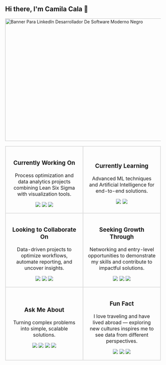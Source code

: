 
## Hi there, I'm Camila Cala 👋

<img width="1584" height="396" alt="Banner Para LinkedIn Desarrollador De Software Moderno Negro" src="https://github.com/user-attachments/assets/f85b0048-e6ce-4a82-9196-1542a073907f" />

<div align="center">

<table>
  <tr>
    <td align="center" width="45%" style="border: 2px solid #ddd; border-radius: 10px; padding: 15px;">
      <h3>Currently Working On</h3>
      <p>Process optimization and data analytics projects combining Lean Six Sigma with visualization tools.</p>
      <img src="https://img.shields.io/badge/Lean%20Six%20Sigma-009639?style=for-the-badge" />
      <img src="https://img.shields.io/badge/Power%20BI-F2C811?style=for-the-badge&logo=Power%20BI&logoColor=black" />
      <img src="https://img.shields.io/badge/Tableau-E97627?style=for-the-badge&logo=Tableau&logoColor=white" />
    </td>
    <td align="center" width="45%" style="border: 2px solid #ddd; border-radius: 10px; padding: 15px;">
      <h3>Currently Learning</h3>
      <p>Advanced ML techniques and Artificial Intelligence for end-to-end solutions.</p>
      <img src="https://img.shields.io/badge/Machine%20Learning-102230?style=for-the-badge" />
      <img src="https://img.shields.io/badge/Data%20Engineering-4EA94B?style=for-the-badge" />
    </td>
  </tr>
  <tr>
    <td align="center" width="45%" style="border: 2px solid #ddd; border-radius: 10px; padding: 15px;">
      <h3>Looking to Collaborate On</h3>
      <p>Data-driven projects to optimize workflows, automate reporting, and uncover insights.</p>
      <img src="https://img.shields.io/badge/Data%20Analytics-3776AB?style=for-the-badge" />
      <img src="https://img.shields.io/badge/Process%20Optimization-FF6F00?style=for-the-badge" />
      <img src="https://img.shields.io/badge/Business%20Growth-228B22?style=for-the-badge" />
    </td>
    <td align="center" width="45%" style="border: 2px solid #ddd; border-radius: 10px; padding: 15px;">
      <h3>Seeking Growth Through</h3>
      <p>Networking and entry-level opportunities to demonstrate my skills and contribute to impactful solutions.</p>
      <img src="https://img.shields.io/badge/Networking-1DA1F2?style=for-the-badge" />
      <img src="https://img.shields.io/badge/Opportunities-FFD700?style=for-the-badge" />
      <img src="https://img.shields.io/badge/Continuous%20Improvement-008080?style=for-the-badge" />
    </td>
  </tr>
  <tr>
    <td align="center" width="45%" style="border: 2px solid #ddd; border-radius: 10px; padding: 15px;">
      <h3>Ask Me About</h3>
      <p>Turning complex problems into simple, scalable solutions.</p>
      <img src="https://img.shields.io/badge/Python-3776AB?style=for-the-badge&logo=python&logoColor=white" />
      <img src="https://img.shields.io/badge/SQL-003B57?style=for-the-badge" />
      <img src="https://img.shields.io/badge/Data%20Viz-FF4088?style=for-the-badge" />
      <img src="https://img.shields.io/badge/Lean-FF4500?style=for-the-badge" />
    </td>
    <td align="center" width="45%" style="border: 2px solid #ddd; border-radius: 10px; padding: 15px;">
      <h3>Fun Fact</h3>
      <p>I love traveling and have lived abroad — exploring new cultures inspires me to see data from different perspectives.</p>
      <img src="https://img.shields.io/badge/Traveler-FF69B4?style=for-the-badge" />
      <img src="https://img.shields.io/badge/Culture%20Explorer-800080?style=for-the-badge" />
      <img src="https://img.shields.io/badge/Data%20Storytelling-20B2AA?style=for-the-badge" />
    </td>
  </tr>
</table>

</div>
